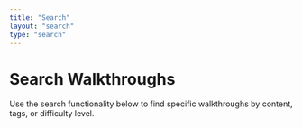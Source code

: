 ```yaml
---
title: "Search"
layout: "search"
type: "search"
---
```


# Search Walkthroughs

Use the search functionality below to find specific walkthroughs by content, tags, or difficulty level.